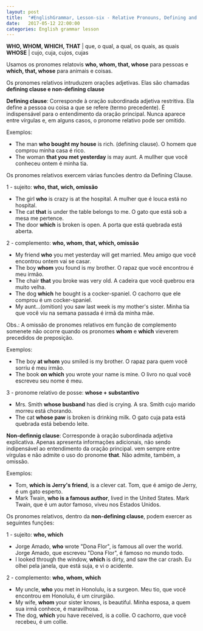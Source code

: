 ```yaml
---
layout: post
title:  "#EnglishGrammar, Lesson-six - Relative Pronouns, Defining and non-definig clauses"
date:   2017-05-12 22:00:00
categories: English grammar lesson
---
```




**WHO, WHOM, WHICH, THAT** | que, o qual, a qual, os quais, as quais
**WHOSE** | cujo, cuja, cujos, cujas

Usamos os pronomes relatovis **who, whom, that, whose** para pessoas e **which, that, whose** para animais e coisas.

Os pronomes relativos intruduzem orações adjetivas. Elas são chamadas **defining clause e non-defining clause**

**Defining clause**: Corresponde à oração subordinada adjetiva restritiva. Ela define a pessoa ou coisa a que se refere (termo precedente). É indispensável para o entendimento da oração principal. Nunca aparece entre vírgulas e, em alguns casos, o pronome relativo pode ser omitido.

Exemplos:

 - The man **who bought my house** is rich. (defining clause). O homem que comprou minha casa é rico.
 - The woman **that you met yesterday** is may aunt. A mullher que você conheceu ontem é minha tia.

Os pronomes relativos exercem várias funcões dentro da Defining Clause.

1 - sujeito: **who, that, wich, omissão**

 - The girl **who** is crazy is at the hospital. A mulher que é louca está no hospital.
 - The cat **that** is under the table belongs to me. O gato que está sob a mesa me pertence.
 - The door **which** is broken is open. A porta que está quebrada está aberta.

2 - complemento: **who, whom, that, which, omissão**

 - My friend **who** you met yesterday will get married. Meu amigo que você encontrou ontem vai se casar.
 - The boy **whom** you found is my brother. O rapaz que você encontrou é meu irmão.
 - The chair **that** you broke was very old. A cadeira que você quebrou era muito velha.
 - The dog **which** he bought is a cocker-spaniel. O cachorro que ele comprou é um cocker-spaniel.
 - My aunt...(omition) you saw last week is my mother's sister. Minha tia que você viu na semana passada é irmã da minha mãe.

Obs.: A omissão de pronomes relativos em função de complemento somenete não ocorre quando os pronomes **whom** e **which** vieverem precedidos de preposição.

Exemplos:

 - The boy **at whom** you smiled is my brother. O rapaz para quem você sorriu é meu irmão.
 - The book **on which** you wrote your name is mine. O livro no qual você escreveu seu nome é meu.

3 - pronome relativo de posse: **whose + substantivo**

 - Mrs. Smith **whose busband** has died is crying. A sra. Smith cujo marido morreu está chorando.
 - The cat **whose paw** is broken is drinking milk. O gato cuja pata está quebrada está bebendo leite.



**Non-definnig clause**: Corresponde à oração subordinada adjetiva explicativa. Apenas apresenta informações adicionais, não sendo indipensável ao entendimento da oração principal. vem sempre entre vírgulas e não admite o uso do pronome **that**. Não admite, também, a omissão.

 Exemplos:

  - Tom, **which is Jerry's friend**, is a clever cat. Tom, que é amigo de Jerry, é um gato esperto.
  - Mark Twain, **who is a famous author**, lived in the United States. Mark Twain, que é um autor famoso, viveu nos Estados Unidos.

Os pronomes relativos, dentro da **non-defining clause**, podem exercer as seguintes funções:


1 - sujeito: **who, which**

 - Jorge Amado, **who** wrote "Dona Flor", is famous all over the world. Jorge Amado, que escreveu "Dona Flor", é famoso no mundo todo.
 - I looked through the window, **which** is dirty, and saw the car crash. Eu olhei pela janela, que está suja, e vi o acidente.

2 - complemento: **who, whom, which**

 - My uncle, **who** you met in Honolulu, is a surgeon. Meu tio, que você encontrou em Honolulu, é um cirurgião.
 - My wife, **whom** your sister knows, is beautiful. Minha esposa, a quem sua irmã conhece, é maravilhosa.
 - The dog, **which** you have received, is a collie. O cachorro, que você recebeu, é um collie.
 

